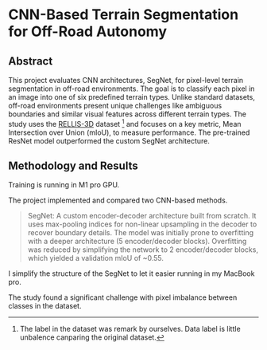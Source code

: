# CNN-Based Terrain Segmentation for Off-Road Autonomy

## Abstract

This project evaluates CNN architectures, SegNet, for pixel-level terrain segmentation in off-road environments. The goal is to classify each pixel in an image into one of six predefined terrain types. Unlike standard datasets, off-road environments present unique challenges like ambiguous boundaries and similar visual features across different terrain types. The study uses the [RELLIS-3D](https://github.com/unmannedlab/RELLIS-3D) dataset [^1] and focuses on a key metric, Mean Intersection over Union (mIoU), to measure performance. The pre-trained ResNet model outperformed the custom SegNet architecture. 

## Methodology and Results

Training is running in M1 pro GPU.

The project implemented and compared two CNN-based methods.

>SegNet: A custom encoder-decoder architecture built from scratch. It uses max-pooling indices for non-linear upsampling in the decoder to recover boundary details. The model was initially prone to overfitting with a deeper architecture (5 encoder/decoder blocks). Overfitting was reduced by simplifying the network to 2 encoder/decoder blocks, which yielded a validation mIoU of ~0.55.

I simplify the structure of the SegNet to let it easier running in my MacBook pro.

The study found a significant challenge with pixel imbalance between classes in the dataset.

[^1]: The label in the dataset was remark by ourselves. Data label is little unbalence canparing the original dataset.